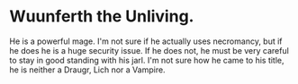 # Wuunferth the Unliving.

He is a powerful mage. I'm not sure if he actually uses necromancy, but if he does he is a huge security issue. If he does not, he must be very careful to stay in good standing with his jarl. I'm not sure how he came to his title, he is neither a Draugr, Lich nor a Vampire.
